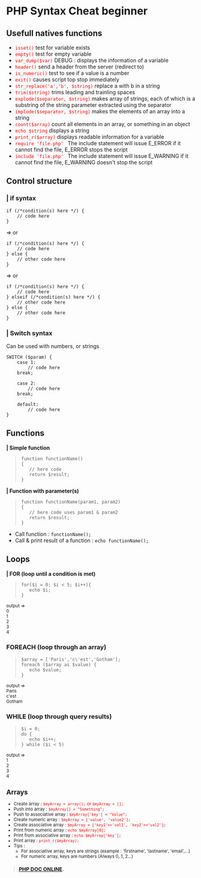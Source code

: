 # PHP Syntax Cheat beginner

## Usefull natives functions
- <span style="color:red">```isset()```</span> test for variable exists
- <span style="color:red">```empty()```</span> test for empty variable
- <span style="color:red">```var_dump($var)```</span> DEBUG : displays the information of a variable
- <span style="color:red">```header()```</span> send a header from the server (redirect to)
- <span style="color:red">```is_numeric()```</span> test to see if a value is a number
- <span style="color:red">```exit()```</span> causes script top stop immediately
- <span style="color:red">```str_replace('a','b', $string)```</span> replace a with b in a string
- <span style="color:red">```trim($string)```</span> trims leading and trainling spaces
- <span style="color:red">```explode($separator, $string)```</span> makes array of strings, each of which is a substring of the string parameter extracted using the separator 
- <span style="color:red">```implode($separator, $string)```</span> makes the elements of an array into a string 
- <span style="color:red">```count($array)```</span> count all elements in an array, or something in an object
- <span style="color:red">```echo $string```</span> displays a string
- <span style="color:red">```print_r($array)```</span> displays readable information for a variable
- <span style="color:red">```require 'file.php' ```</span> The include statement will issue E_ERROR if it cannot find the file, E_ERROR stops the script
- <span style="color:red">```include 'file.php' ```</span> The include statement will issue E_WARNING if it cannot find the file, E_WARNING doesn't stop the script

## Control structure 
### | if syntax
```
if (/*condition(s) here */) {
    // code here
}
``` 

=> or 

```
if (/*condition(s) here */) {
    // code here
} else {
    // other code here
}
```

=> or 

```
if (/*condition(s) here */) {
    // code here
} elseif (/*condition(s) here */) {
    // other code here
} else {
    // other code here
}
```
### | Switch syntax
Can be used with numbers, or strings
```
SWITCH ($param) { 
    case 1:
        // code here
    break;

    case 2: 
        // code here
    break; 

    default: 
        // code here
}
```


## Functions 
**| Simple function**
>```
>function functionName()
>{
>    // here code 
>    return $result;
>}
**| Function with parameter(s)**
>```
>function functionName(param1, param2)
>{
>    // here code uses param1 & param2
>    return $result;
>}
>```

- Call function : ```functionName();```
- Call & print result of a function : ```echo functionName();```
  
## Loops

**| FOR (loop until a condition is met)**
>```
>for($i = 0; $i < 5; $i++){
>    echo $i;
>}
>``` 
<small>
output => <br>
0 <br>
1 <br>
2 <br>
3 <br>
4 <br>
</small>

### FOREACH (loop through an array)
>```
>$array = ['Paris','c\'est','Gotham'];
>foreach ($array as $value) { 
>    echo $value;
>}
>```
<small>
output => <br>
Paris <br>
c'est <br>
Gotham <br>
</small>

### WHILE (loop through query results)

>```
>$i = 0;
>do {
>    echo $i++;
>} while ($i < 5)
>```
<small>
output => <br> 
1 <br>
2 <br>
3 <br>
4 <br>

## Arrays

- Create array :  <span style="color:red">```$myArray = array();``` or ```$myArray = [];```</span>
- Push into array :  <span style="color:red">```$myArray[] = "​Som​eth​ing​";```</span>
- Push to associ​ative array : <span style="color:red">``` $myArr​ay[​'key'] = "​Val​ue"; ```</span>
- Create numeric array : <span style="color:red">```$myArray = ['va​lue', 'value2'];```</span>
- Create associative array : <span style="color:red">```$myArray = ['ke​y1'=​>'v​al1', 'ke​y2'=​>'v​al2'];```</span>
- Print from numeric array : <span style="color:red">```echo $myArray[0];```</span>
- Print from associative array : <span style="color:red">```echo $myArray['key'];```</span>
- Print array : <span style="color:red">```print_r($myArray);```</span>
- Tips : 
  - For associative array, keys are strings (example : 'firstname', 'lastname', 'email',...)
  - For numeric array, keys are numbers (Always 0, 1, 2...)



>### [PHP DOC ONLINE](https://www.php.net/ "https://www.php.net").